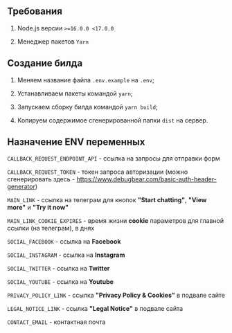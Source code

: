 ## Требования

1. Node.js версии ``>=16.0.0 <17.0.0``

2. Менеджер пакетов ``Yarn``

## Создание билда

1. Меняем название файла ``.env.example`` на ``.env``;

2. Устанавливаем пакеты командой ``yarn``;

3. Запускаем сборку билда командой ``yarn build``;

4. Копируем содержимое сгенерированной папки ``dist`` на сервер.

## Назначение ENV переменных

``CALLBACK_REQUEST_ENDPOINT_API`` - ссылка на запросы для отправки форм

``CALLBACK_REQUEST_TOKEN`` - токен запроса авторизации (можно сгенерировать здесь - https://www.debugbear.com/basic-auth-header-generator)

``MAIN_LINK`` - ссылка на телеграм для кнопок **"Start chatting"**, **"View more"** и **"Try it now"**

``MAIN_LINK_COOKIE_EXPIRES`` - время жизни **cookie** параметров для главной ссылки (на телеграм), в днях

``SOCIAL_FACEBOOK`` - ссылка на **Facebook**

``SOCIAL_INSTAGRAM`` - ссылка на **Instagram**

``SOCIAL_TWITTER`` - ссылка на **Twitter**

``SOCIAL_YOUTUBE`` - ссылка на **Youtube**

``PRIVACY_POLICY_LINK`` - ссылка **"Privacy Policy & Cookies"** в подвале сайте

``LEGAL_NOTICE_LINK`` - ссылка **"Legal Notice"** в подвале сайта

``CONTACT_EMAIL`` - контактная почта

